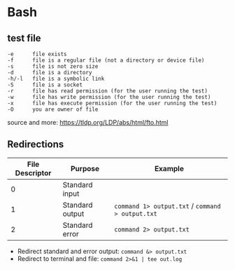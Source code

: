 # Bash

## test file

```
-e      file exists
-f      file is a regular file (not a directory or device file)
-s      file is not zero size
-d      file is a directory
-h/-l   file is a symbolic link
-S      file is a socket
-r      file has read permission (for the user running the test)
-w      file has write permission (for the user running the test)
-x      file has execute permission (for the user running the test)
-O      you are owner of file
```

source and more: https://tldp.org/LDP/abs/html/fto.html

## Redirections

| File Descriptor | Purpose         | Example                                          |
| --------------- | --------------- | ------------------------------------------------ |
| 0               | Standard input  |                                                  |
| 1               | Standard output | `command 1> output.txt` / `command > output.txt` |
| 2               | Standard error  | `command 2> output.txt`                          |

* Redirect standard and error output: `command &> output.txt`
* Redirect to terminal and file: `command 2>&1 | tee out.log`
